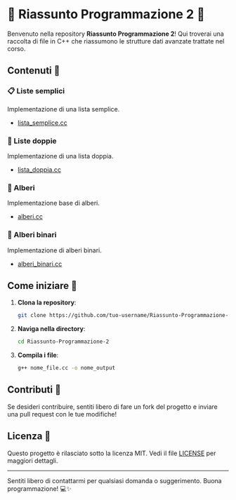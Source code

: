 # 🌟 Riassunto Programmazione 2 🌟

Benvenuto nella repository **Riassunto Programmazione 2**! Qui troverai una raccolta di file in C++ che riassumono le strutture dati avanzate trattate nel corso.

## Contenuti 📂

### 📋 Liste semplici
Implementazione di una lista semplice.
- [lista_semplice.cc](lista_semplice.cc)

### 📑 Liste doppie
Implementazione di una lista doppia.
- [lista_doppia.cc](lista_doppia.cc)

### 🌳 Alberi
Implementazione base di alberi.
- [alberi.cc](alberi.cc)

### 🌲 Alberi binari
Implementazione di alberi binari.
- [alberi_binari.cc](alberi_binari.cc)

## Come iniziare 🚀

1. **Clona la repository**:
    ```bash
    git clone https://github.com/tuo-username/Riassunto-Programmazione-2.git
    ```
2. **Naviga nella directory**:
    ```bash
    cd Riassunto-Programmazione-2
    ```
3. **Compila i file**:
    ```bash
    g++ nome_file.cc -o nome_output
    ```

## Contributi 🤝

Se desideri contribuire, sentiti libero di fare un fork del progetto e inviare una pull request con le tue modifiche!

## Licenza 📜

Questo progetto è rilasciato sotto la licenza MIT. Vedi il file [LICENSE](LICENSE) per maggiori dettagli.

---

Sentiti libero di contattarmi per qualsiasi domanda o suggerimento. Buona programmazione! 💻✨